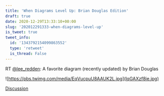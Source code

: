 ```yaml
---
title: 'When Diagrams Level Up: Brian Douglas Edition'
draft: true
date: 2020-12-29T13:33:10+00:00
slug: '202012291333-when-diagrams-level-up'
is_tweet: true
tweet_info:
  id: '1343792154099863552'
  type: 'retweet'
  is_thread: False
---
```




RT [@lee_redden](https://x.com/lee_redden): A favorite diagram (recently updated)
by Brian Douglas 

![https://pbs.twimg.com/media/EqVucpuU8AAUK2L.jpg](lqGAXzf8ie.jpg)

[Discussion](https://x.com/sytelus/status/1343792154099863552)
